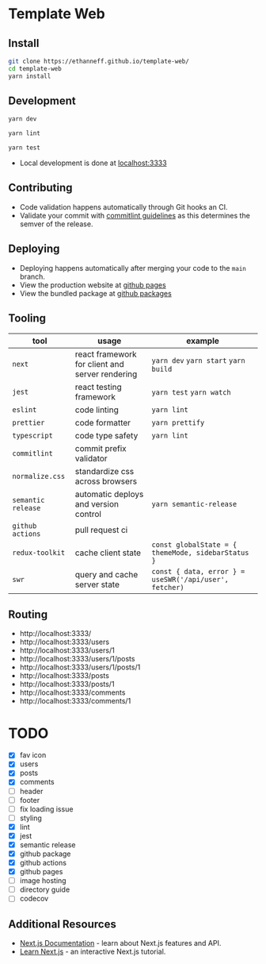 # Template Web

## Install

```sh
git clone https://ethanneff.github.io/template-web/
cd template-web
yarn install
```

## Development

```sh
yarn dev
```

```sh
yarn lint
```

```sh
yarn test
```

- Local development is done at [localhost:3333](http://localhost:3333)

## Contributing

- Code validation happens automatically through Git hooks an CI.
- Validate your commit with [commitlint guidelines](https://github.com/semantic-release/semantic-release#commit-message-format) as this determines the semver of the release.

## Deploying

- Deploying happens automatically after merging your code to the `main` branch.
- View the production website at [github pages](https://ethanneff.github.io/template-web)
- View the bundled package at [github packages](https://github.com/ethanneff/template-web/packages/840620)

## Tooling

| tool               | usage                                           | example                                                |
| ------------------ | ----------------------------------------------- | ------------------------------------------------------ |
| `next`             | react framework for client and server rendering | `yarn dev` `yarn start` `yarn build`                   |
| `jest`             | react testing framework                         | `yarn test` `yarn watch`                               |
| `eslint`           | code linting                                    | `yarn lint`                                            |
| `prettier`         | code formatter                                  | `yarn prettify`                                        |
| `typescript`       | code type safety                                | `yarn lint`                                            |
| `commitlint`       | commit prefix validator                         |                                                        |
| `normalize.css`    | standardize css across browsers                 |                                                        |
| `semantic release` | automatic deploys and version control           | `yarn semantic-release`                                |
| `github actions`   | pull request ci                                 |                                                        |
| `redux-toolkit`    | cache client state                              | `const globalState = { themeMode, sidebarStatus }`     |
| `swr`              | query and cache server state                    | `const { data, error } = useSWR('/api/user', fetcher)` |

## Routing

- http://localhost:3333/
- http://localhost:3333/users
- http://localhost:3333/users/1
- http://localhost:3333/users/1/posts
- http://localhost:3333/users/1/posts/1
- http://localhost:3333/posts
- http://localhost:3333/posts/1
- http://localhost:3333/comments
- http://localhost:3333/comments/1

# TODO

- [x] fav icon
- [x] users
- [x] posts
- [x] comments
- [ ] header
- [ ] footer
- [ ] fix loading issue
- [ ] styling
- [x] lint
- [x] jest
- [x] semantic release
- [x] github package
- [x] github actions
- [x] github pages
- [ ] image hosting
- [ ] directory guide
- [ ] codecov

## Additional Resources

- [Next.js Documentation](https://nextjs.org/docs) - learn about Next.js features and API.
- [Learn Next.js](https://nextjs.org/learn) - an interactive Next.js tutorial.
